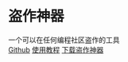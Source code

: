 # 盗作神器
一个可以在任何编程社区盗作的工具  
[Github](https://github.com/431658/scratch-project-downloader)
[使用教程](https://kdocs.cn/l/ciSQezkWQRic)
[下载盗作神器](/user.js)
